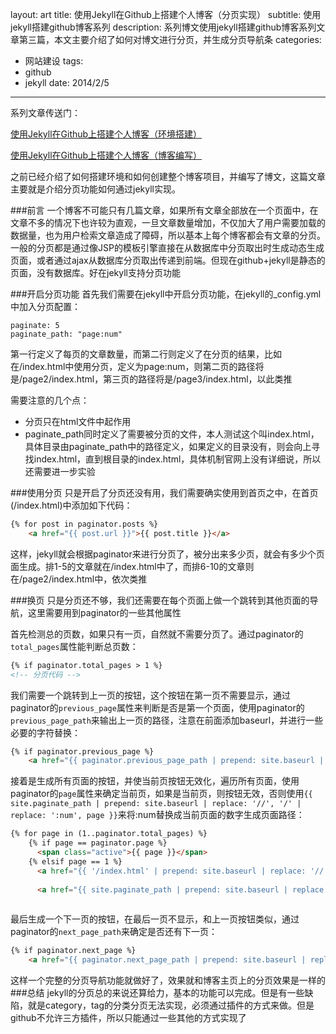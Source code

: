 layout: art
title: 使用Jekyll在Github上搭建个人博客（分页实现）
subtitle: 使用jekyll搭建github博客系列
description: 系列博文使用jekyll搭建github博客系列文章第三篇，本文主要介绍了如何对博文进行分页，并生成分页导航条
categories: 
- 网站建设
tags: 
- github
- jekyll
date: 2014/2/5
---

系列文章传送门：

[使用Jekyll在Github上搭建个人博客（环境搭建）](http://lingyu.wang#/art/blog/2014/01/25/jekyll-1/)

[使用Jekyll在Github上搭建个人博客（博客编写）](http://lingyu.wang#/art/blog/2014/01/27/jekyll-2/)

之前已经介绍了如何搭建环境和如何创建整个博客项目，并编写了博文，这篇文章主要就是介绍分页功能如何通过jekyll实现。

###前言
一个博客不可能只有几篇文章，如果所有文章全部放在一个页面中，在文章不多的情况下也许较为直观，一旦文章数量增加，不仅加大了用户需要加载的数据量，也为用户检索文章造成了障碍，所以基本上每个博客都会有文章的分页。一般的分页都是通过像JSP的模板引擎直接在从数据库中分页取出时生成动态生成页面，或者通过ajax从数据库分页取出传递到前端。但现在github+jekyll是静态的页面，没有数据库。好在jekyll支持分页功能

###开启分页功能
首先我们需要在jekyll中开启分页功能，在jekyll的\_config.yml中加入分页配置：
```
paginate: 5
paginate_path: "page:num"
```
第一行定义了每页的文章数量，而第二行则定义了在分页的结果，比如在/index.html中使用分页，定义为page:num，则第二页的路径将是/page2/index.html，第三页的路径将是/page3/index.html，以此类推

需要注意的几个点：
* 分页只在html文件中起作用
* paginate\_path同时定义了需要被分页的文件，本人测试这个叫index.html，具体目录由paginate\_path中的路径定义，如果定义的目录没有，则会向上寻找index.html，直到根目录的index.html，具体机制官网上没有详细说，所以还需要进一步实验

###使用分页
只是开启了分页还没有用，我们需要确实使用到首页之中，在首页(/index.html)中添加如下代码：
```html
{% for post in paginator.posts %}
    <a href="{{ post.url }}">{{ post.title }}</a>

```
这样，jekyll就会根据paginator来进行分页了，被分出来多少页，就会有多少个页面生成。排1-5的文章就在/index.html中了，而排6-10的文章则在/page2/index.html中，依次类推

###换页
只是分页还不够，我们还需要在每个页面上做一个跳转到其他页面的导航，这里需要用到paginator的一些其他属性

首先检测总的页数，如果只有一页，自然就不需要分页了。通过paginator的```total_pages```属性能判断总页数：
```html
{% if paginator.total_pages > 1 %}
<!-- 分页代码 -->

```

我们需要一个跳转到上一页的按钮，这个按钮在第一页不需要显示，通过paginator的```previous_page```属性来判断是否是第一个页面，使用paginator的```previous_page_path```来输出上一页的路径，注意在前面添加baseurl，并进行一些必要的字符替换：
```html
{% if paginator.previous_page %}
    <a href="{{ paginator.previous_page_path | prepend: site.baseurl | replace: '//', '/' }}"上一页</a>

```

接着是生成所有页面的按钮，并使当前页按钮无效化，遍历所有页面，使用paginator的```page```属性来确定当前页，如果是当前页，则按钮无效，否则使用```{{ site.paginate_path | prepend: site.baseurl | replace: '//', '/' | replace: ':num', page }}```来将:num替换成当前页面的数字生成页面路径：
```html
{% for page in (1..paginator.total_pages) %}
    {% if page == paginator.page %}
      <span class="active">{{ page }}</span>
    {% elsif page == 1 %}
      <a href="{{ '/index.html' | prepend: site.baseurl | replace: '//', '/' }}">{{ page }}</a>
    
      <a href="{{ site.paginate_path | prepend: site.baseurl | replace: '//', '/' | replace: ':num', page }}">{{ page }}</a>
    

```

最后生成一个下一页的按钮，在最后一页不显示，和上一页按钮类似，通过paginator的```next_page_path```来确定是否还有下一页：
```html
{% if paginator.next_page %}
    <a href="{{ paginator.next_page_path | prepend: site.baseurl | replace: '//', '/' }}">下一页</a>

```
这样一个完整的分页导航功能就做好了，效果就和博客主页上的分页效果是一样的
###总结
jekyll的分页总的来说还算给力，基本的功能可以完成。但是有一些缺陷，就是category，tag的分类分页无法实现，必须通过插件的方式来做。但是github不允许三方插件，所以只能通过一些其他的方式实现了
